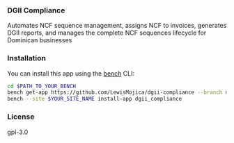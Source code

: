 ### DGII Compliance

Automates NCF sequence management, assigns NCF to invoices, generates DGII reports, and manages the complete NCF sequences lifecycle for Dominican businesses

### Installation

You can install this app using the [bench](https://github.com/frappe/bench) CLI:

```bash
cd $PATH_TO_YOUR_BENCH
bench get-app https://github.com/LewisMojica/dgii-compliance --branch main
bench --site $YOUR_SITE_NAME install-app dgii_compliance
```
### License

gpl-3.0
